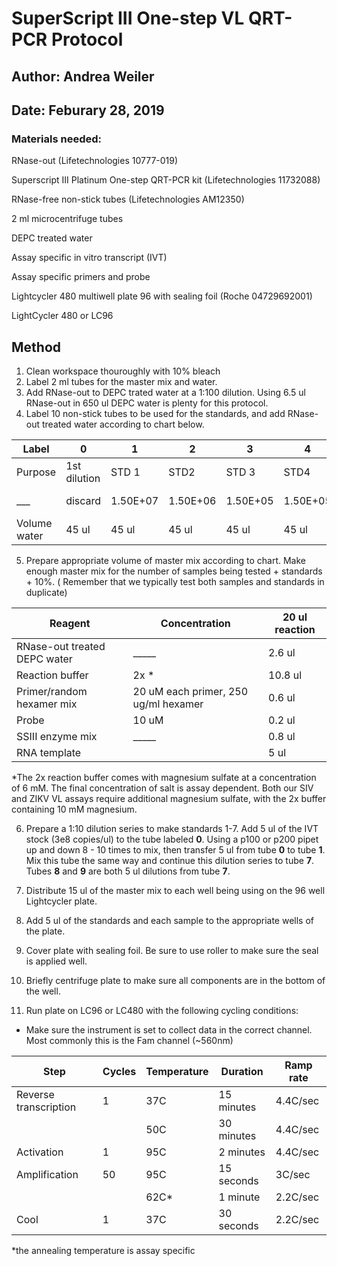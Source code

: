 # SuperScript III One-step VL QRT-PCR Protocol

## Author: Andrea Weiler
## Date: Feburary 28, 2019

### Materials needed:
RNase-out (Lifetechnologies 10777-019)

Superscript III Platinum One-step QRT-PCR kit (Lifetechnologies  11732088)

RNase-free non-stick tubes (Lifetechnologies AM12350)

2 ml microcentrifuge tubes

DEPC treated water

Assay specific in vitro transcript (IVT)

Assay specific primers and probe 

Lightcycler 480 multiwell plate 96 with sealing foil (Roche 04729692001)

LightCycler 480 or LC96

## **Method**

1. Clean workspace thouroughly with 10% bleach
2. Label 2 ml tubes for the master mix and water. 
3. Add RNase-out to DEPC trated water at a 1:100 dilution. Using 6.5 ul RNase-out in 650 ul DEPC water is plenty for this protocol.
4. Label 10 non-stick tubes to be used for the standards, and add RNase-out treated water according to chart below.

Label | 0 | 1 | 2 | 3 | 4| 5 | 6 | 7 | 8 | 9
--- | --- | --- | --- | --- | --- | --- | --- | --- | --- | ---
Purpose | 1st dilution | STD 1 | STD2 | STD 3 | STD4 | STD 5 | STD 6 | STD 7 | STD 8 | STD 9
___ | discard | 1.50E+07 | 1.50E+06 | 1.50E+05 | 1.50E+05 | 1.50 E+03 | 1.50E+02 | 1.50E+01 | 5.00E+00 | 3.00E+00
Volume water | 45 ul | 45 ul | 45 ul | 45 ul | 45 ul | 45 ul | 45 ul | 45 ul | 10 ul | 20 ul 
5. Prepare appropriate volume of master mix according to chart. Make enough master mix for the number of samples being tested + standards + 10%. ( Remember that we typically test both samples and standards in duplicate)

Reagent | Concentration | 20 ul reaction 
--- | --- | ---
RNase-out treated DEPC water |   _____    | 2.6 ul
Reaction buffer | 2x * | 10.8 ul
Primer/random hexamer mix | 20 uM each primer, 250 ug/ml hexamer | 0.6 ul
Probe | 10 uM | 0.2 ul
SSIII enzyme mix |    _____  | 0.8 ul
RNA template | | 5 ul

 *The 2x reaction buffer comes with magnesium sulfate at a concentration of 6 mM. The final concentration of salt is assay dependent. Both our SIV and ZIKV VL assays require additional magnesium sulfate, with the 2x buffer containing 10 mM magnesium.

6. Prepare a 1:10 dilution series to make standards 1-7. Add 5 ul of the IVT stock (3e8 copies/ul) to the tube labeled **0**. Using a p100 or p200 pipet up and down 8 - 10 times to mix, then transfer 5 ul from tube **0** to tube **1**. Mix this tube the same way and continue this dilution series to tube **7**. Tubes **8** and **9** are both 5 ul dilutions from tube **7**.

7. Distribute 15 ul of the master mix to each well being using on the 96 well Lightcycler plate.

8. Add 5 ul of the standards and each sample to the appropriate wells of the plate. 

9. Cover plate with sealing foil. Be sure to use roller to make sure the seal is applied well. 

10. Briefly centrifuge plate to make sure all components are in the bottom of the well. 

11. Run plate on LC96 or LC480 with the following cycling conditions:

* Make sure the instrument is set to collect data in the correct channel. Most commonly this is the Fam channel (~560nm)

Step | Cycles | Temperature | Duration | Ramp rate
--- | --- | --- | --- | ---
Reverse transcription | 1 | 37C | 15 minutes | 4.4C/sec
| | | 50C | 30 minutes | 4.4C/sec
Activation | 1 | 95C | 2 minutes | 4.4C/sec
Amplification | 50 | 95C | 15 seconds | 3C/sec
| | | 62C* | 1 minute | 2.2C/sec
Cool | 1 | 37C | 30 seconds | 2.2C/sec

*the annealing temperature is assay specific
